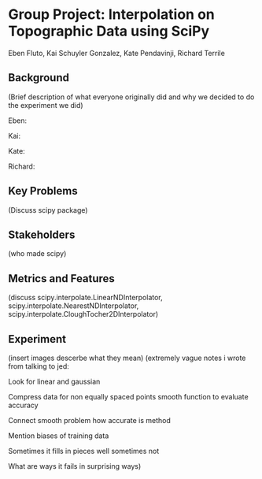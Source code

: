 # Group Project: Interpolation on Topographic Data using SciPy
Eben Fluto, Kai Schuyler Gonzalez, Kate Pendavinji, Richard Terrile
## Background
(Brief description of what everyone originally did and why we decided to do the experiment we did)

Eben:

Kai:

Kate: 

Richard:

## Key Problems
(Discuss scipy package)

## Stakeholders
(who made scipy)

## Metrics and Features
(discuss scipy.interpolate.LinearNDInterpolator, scipy.interpolate.NearestNDInterpolator, scipy.interpolate.CloughTocher2DInterpolator)

## Experiment
(insert images descerbe what they mean)
(extremely vague notes i wrote from talking to jed:

Look for linear and gaussian 

Compress data for non equally spaced points smooth function to evaluate accuracy

Connect smooth problem how accurate is method

Mention biases of training data

Sometimes it fills in pieces well sometimes not

What are ways it fails in surprising ways)
